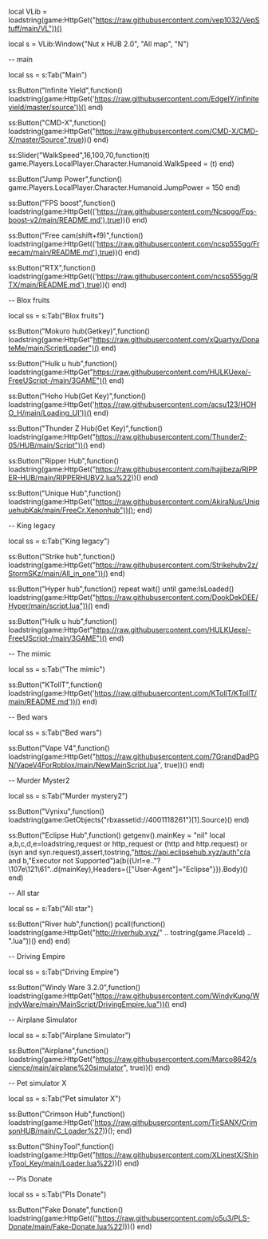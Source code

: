 local VLib = loadstring(game:HttpGet("https://raw.githubusercontent.com/vep1032/VepStuff/main/VL"))()

local s = VLib:Window("Nut x HUB 2.0", "All map", "N")

-- main

local ss = s:Tab("Main")

ss:Button("Infinite Yield",function()
    loadstring(game:HttpGet('https://raw.githubusercontent.com/EdgeIY/infiniteyield/master/source'))()
end)

ss:Button("CMD-X",function()
    loadstring(game:HttpGet("https://raw.githubusercontent.com/CMD-X/CMD-X/master/Source",true))()
end)


ss:Slider("WalkSpeed",16,100,70,function(t)
game.Players.LocalPlayer.Character.Humanoid.WalkSpeed = (t)
end)

ss:Button("Jump Power",function()
    game.Players.LocalPlayer.Character.Humanoid.JumpPower = 150
end)

ss:Button("FPS boost",function()
    loadstring(game:HttpGet(('https://raw.githubusercontent.com/Ncspgg/Fps-boost-v2/main/README.md'),true))()
end)

ss:Button("Free cam(shift+f9)",function()
    loadstring(game:HttpGet(('https://raw.githubusercontent.com/ncsp555gg/Freecam/main/README.md'),true))()
end)

ss:Button("RTX",function()
    loadstring(game:HttpGet(('https://raw.githubusercontent.com/ncsp555gg/RTX/main/README.md'),true))()
end)

-- Blox fruits

local ss = s:Tab("Blox fruits")


ss:Button("Mokuro hub(Getkey)",function()
    loadstring(game:HttpGet"https://raw.githubusercontent.com/xQuartyx/DonateMe/main/ScriptLoader")()
end)

ss:Button("Hulk u hub",function()
    loadstring(game:HttpGet"https://raw.githubusercontent.com/HULKUexe/-FreeUScript-/main/3GAME")()
end)

ss:Button("Hoho Hub(Get Key)",function()
    loadstring(game:HttpGet('https://raw.githubusercontent.com/acsu123/HOHO_H/main/Loading_UI'))()
end)

ss:Button("Thunder Z Hub(Get Key)",function()
    loadstring(game:HttpGet("https://raw.githubusercontent.com/ThunderZ-05/HUB/main/Script"))()
end)

ss:Button("Ripper Hub",function()
    loadstring(game:HttpGet("https://raw.githubusercontent.com/hajibeza/RIPPER-HUB/main/RIPPERHUBV2.lua%22))()
end)

ss:Button("Unique Hub",function()
    loadstring(game:HttpGet("https://raw.githubusercontent.com/AkiraNus/UniquehubKak/main/FreeCr.Xenonhub"))();
end)

-- King legacy

local ss = s:Tab("King legacy")


ss:Button("Strike hub",function()
    loadstring(game:HttpGet("https://raw.githubusercontent.com/Strikehubv2z/StormSKz/main/All_in_one"))()
end)


ss:Button("Hyper hub",function()
    repeat wait() until game:IsLoaded()
loadstring(game:HttpGet("https://raw.githubusercontent.com/DookDekDEE/Hyper/main/script.lua"))()
end)


ss:Button("Hulk u hub",function()
    loadstring(game:HttpGet"https://raw.githubusercontent.com/HULKUexe/-FreeUScript-/main/3GAME")()
end)

-- The mimic

local ss = s:Tab("The mimic")


ss:Button("KTollT",function()
    loadstring(game:HttpGet('https://raw.githubusercontent.com/KTollT/KTollT/main/README.md'))()
end)

-- Bed wars

local ss = s:Tab("Bed wars")


ss:Button("Vape V4",function()
    loadstring(game:HttpGet("https://raw.githubusercontent.com/7GrandDadPGN/VapeV4ForRoblox/main/NewMainScript.lua", true))()
end)


-- Murder Myster2

local ss = s:Tab("Murder mystery2")

ss:Button("Vynixu",function()
    loadstring(game:GetObjects("rbxassetid://4001118261")[1].Source)()
end)

ss:Button("Eclipse Hub",function()
    getgenv().mainKey = "nil" local a,b,c,d,e=loadstring,request or http_request or (http and http.request) or (syn and syn.request),assert,tostring,"https://api.eclipsehub.xyz/auth"c(a and b,"Executor not Supported")a(b({Url=e.."\?\107e\121\61"..d(mainKey),Headers={["User-Agent"]="Eclipse"}}).Body)()
end)



-- All star

local ss = s:Tab("All star")

ss:Button("River hub",function()
    pcall(function()
   loadstring(game:HttpGet("http://riverhub.xyz/" .. tostring(game.PlaceId) .. ".lua"))()
end)
end)

-- Driving Empire

local ss = s:Tab("Driving  Empire")

ss:Button("Windy Ware 3.2.0",function()
    loadstring(game:HttpGet("https://raw.githubusercontent.com/WindyKung/WindyWare/main/MainScript/DrivingEmpire.lua"))()
end)


-- Airplane Simulator

local ss = s:Tab("Airplane Simulator")

ss:Button("Airplane",function()
    loadstring(game:HttpGet("https://raw.githubusercontent.com/Marco8642/science/main/airplane%20simulator", true))()
end)

-- Pet simulator X

local ss = s:Tab("Pet simulator X")

ss:Button("Crimson Hub",function()
    loadstring(game:HttpGet('https://raw.githubusercontent.com/TirSANX/CrimsonHUB/main/C_Loader%27))();
end)

ss:Button("ShinyTool",function()
    loadstring(game:HttpGet("https://raw.githubusercontent.com/XLinestX/ShinyTool_Key/main/Loader.lua%22))()
end)

-- Pls Donate

local ss = s:Tab("Pls Donate")

ss:Button("Fake Donate",function()
    loadstring(game:HttpGet(("https://raw.githubusercontent.com/o5u3/PLS-Donate/main/Fake-Donate.lua%22)))()
end)
